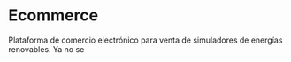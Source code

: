 # Ecommerce
Plataforma de comercio electrónico para venta de simuladores de energías renovables.
Ya no se 
